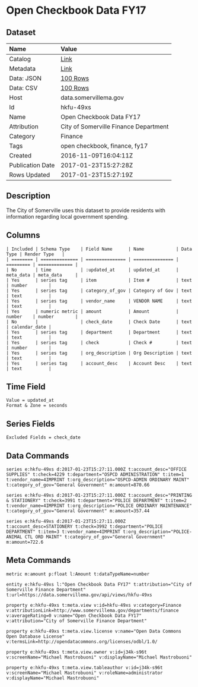# Open Checkbook Data FY17

## Dataset

| Name | Value |
| :--- | :---- |
| Catalog | [Link](https://catalog.data.gov/dataset/open-checkbook-data-fy17) |
| Metadata | [Link](https://data.somervillema.gov/api/views/hkfu-49xs) |
| Data: JSON | [100 Rows](https://data.somervillema.gov/api/views/hkfu-49xs/rows.json?max_rows=100) |
| Data: CSV | [100 Rows](https://data.somervillema.gov/api/views/hkfu-49xs/rows.csv?max_rows=100) |
| Host | data.somervillema.gov |
| Id | hkfu-49xs |
| Name | Open Checkbook Data FY17 |
| Attribution | City of Somerville Finance Department |
| Category | Finance |
| Tags | open checkbook, finance, fy17 |
| Created | 2016-11-09T16:04:11Z |
| Publication Date | 2017-01-23T15:27:28Z |
| Rows Updated | 2017-01-23T15:27:19Z |

## Description

The City of Somerville uses this dataset to provide residents with information regarding local government spending.

## Columns

```ls
| Included | Schema Type    | Field Name      | Name            | Data Type | Render Type   |
| ======== | ============== | =============== | =============== | ========= | ============= |
| No       | time           | :updated_at     | updated_at      | meta_data | meta_data     |
| Yes      | series tag     | item            | Item #          | text      | number        |
| Yes      | series tag     | category_of_gov | Category of Gov | text      | text          |
| Yes      | series tag     | vendor_name     | VENDOR NAME     | text      | text          |
| Yes      | numeric metric | amount          | Amount          | number    | number        |
| No       |                | check_date      | Check Date      | text      | calendar_date |
| Yes      | series tag     | department      | Department      | text      | text          |
| Yes      | series tag     | check           | Check #         | text      | number        |
| Yes      | series tag     | org_description | Org Description | text      | text          |
| Yes      | series tag     | account_desc    | Account Desc    | text      | text          |
```

## Time Field

```ls
Value = updated_at
Format & Zone = seconds
```

## Series Fields

```ls
Excluded Fields = check_date
```

## Data Commands

```ls
series e:hkfu-49xs d:2017-01-23T15:27:11.000Z t:account_desc="OFFICE SUPPLIES" t:check=4229 t:department="OSPCD ADMINISTRATION" t:item=1 t:vendor_name=4IMPRINT t:org_description="OSPCD-ADMIN ORDINARY MAINT" t:category_of_gov="General Government" m:amount=870.66

series e:hkfu-49xs d:2017-01-23T15:27:11.000Z t:account_desc="PRINTING & STATIONERY" t:check=3991 t:department="POLICE DEPARTMENT" t:item=2 t:vendor_name=4IMPRINT t:org_description="POLICE ORDINARY MAINTENANCE" t:category_of_gov="General Government" m:amount=357.44

series e:hkfu-49xs d:2017-01-23T15:27:11.000Z t:account_desc=STATIONERY t:check=3992 t:department="POLICE DEPARTMENT" t:item=3 t:vendor_name=4IMPRINT t:org_description="POLICE-ANIMAL CTL ORD MAINT" t:category_of_gov="General Government" m:amount=722.6
```

## Meta Commands

```ls
metric m:amount p:float l:Amount t:dataTypeName=number

entity e:hkfu-49xs l:"Open Checkbook Data FY17" t:attribution="City of Somerville Finance Department" t:url=https://data.somervillema.gov/api/views/hkfu-49xs

property e:hkfu-49xs t:meta.view v:id=hkfu-49xs v:category=Finance v:attributionLink=http://www.somervillema.gov/departments/finance v:averageRating=0 v:name="Open Checkbook Data FY17" v:attribution="City of Somerville Finance Department"

property e:hkfu-49xs t:meta.view.license v:name="Open Data Commons Open Database License" v:termsLink=http://opendatacommons.org/licenses/odbl/1.0/

property e:hkfu-49xs t:meta.view.owner v:id=j34k-s96t v:screenName="Michael Mastrobuoni" v:displayName="Michael Mastrobuoni"

property e:hkfu-49xs t:meta.view.tableauthor v:id=j34k-s96t v:screenName="Michael Mastrobuoni" v:roleName=administrator v:displayName="Michael Mastrobuoni"
```